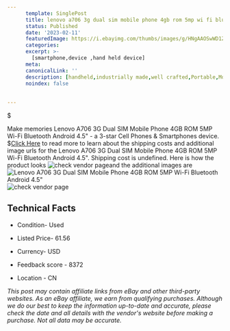 ```yaml
---
      template: SinglePost
      title: lenovo a706 3g dual sim mobile phone 4gb rom 5mp wi fi bluetooth android 4 5 
      status: Published
      date: '2023-02-11'
      featuredImage: https://i.ebayimg.com/thumbs/images/g/HNgAAOSwWD1ZsOjy/s-l225.jpg
      categories: 
      excerpt: >-
        [smartphone,device ,hand held device]
      meta:
      canonicalLink: ''
      description: [handheld,industrially made,well crafted,Portable,Mobile,Compact,Convenient,Lightweight,Maneuverable,Man-portable,Miniature,Carriable,Hand-held,Light,Holdable,Transportable,Mobile device,Pocket-sized,On-the-go,Wireless,Cordless,Compact size,Convenient size, smartphone,device ,hand held device]
      noindex: false
      
        
---
```

$

Make memories Lenovo A706 3G Dual SIM Mobile Phone 4GB ROM 5MP Wi-Fi Bluetooth Android 4.5" - a 3-star Cell Phones & Smartphones device.
$[Click Here](https://www.ebay.com/itm/184415985986?hash=item2af00ca142%3Ag%3AHNgAAOSwWD1ZsOjy&mkevt=1&mkcid=1&mkrid=711-53200-19255-0&campid=%253CePNCampaignId%253E&customid=%253CreferenceId%253E&toolid=10049) to read more to learn about the shipping costs and additional image urls for the Lenovo A706 3G Dual SIM Mobile Phone 4GB ROM 5MP Wi-Fi Bluetooth Android 4.5". Shipping cost is undefined. Here is how the product looks ![check vendor page](https://i.ebayimg.com/thumbs/images/g/HNgAAOSwWD1ZsOjy/s-l225.jpg)and the additional images are![Lenovo A706 3G Dual SIM Mobile Phone 4GB ROM 5MP Wi-Fi Bluetooth Android 4.5"](https://i.ebayimg.com/images/g/HNgAAOSwWD1ZsOjy/s-l1600.jpg)![check vendor page](https://origin-galleryplus.ebayimg.com/ws/web/184415985986_2_0_1/225x225.jpg,https://origin-galleryplus.ebayimg.com/ws/web/184415985986_3_0_1/225x225.jpg,https://origin-galleryplus.ebayimg.com/ws/web/184415985986_4_0_1/225x225.jpg)



 ## Technical Facts 



     
      

 - Condition- Used 


      

 - Listed Price- 61.56 


      

 - Currency- USD 


      

 - Feedback score - 8372 


      

 - Location - CN 


      
      

 *_This post may contain affiliate links from eBay and other third-party websites. As an eBay affiliate, we earn from qualifying purchases. Although we do our best to keep the information up-to-date and accurate, please check the date and all details with the vendor's website before making a purchase. Not all data may be accurate._*






